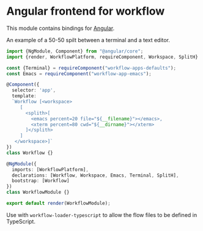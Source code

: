 # Angular frontend for workflow

This module contains bindings for [Angular](angular.io).

An example of a 50-50 spilt between a terminal and a text editor.

```typescript
import {NgModule, Component} from "@angular/core";
import {render, WorkflowPlatform, requireComponent, Workspace, SplitH} from "workflow-angular";

const {Terminal} = requireComponent("workflow-apps-defaults");
const Emacs = requireComponent("workflow-app-emacs");

@Component({
  selector: 'app',
  template:
  `Workflow [<workspace>
     [
       <splith>[
         <emacs percent=20 file="${__filename}"></emacs>,
         <xterm percent=80 cwd="${__dirname}"></xterm>
       ]</splith>
     ]
   </workspace>]`
})
class Workflow {}

@NgModule({
  imports: [WorkflowPlatform],
  declarations: [Workflow, Workspace, Emacs, Terminal, SplitH],
  bootstrap: [Workflow]
})
class WorkflowModule {}

export default render(WorkflowModule);
```

Use with `workflow-loader-typescript` to allow the flow files to be defined in TypeScript.

